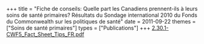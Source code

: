+++
title = "Fiche de conseils: Quelle part les Canadiens prennent-ils à leurs soins de santé primaires? Résultats du Sondage international 2010 du Fonds du Commonwealth sur les politiques de santé"
date = 2011-09-22
themes = ["Soins de santé primaires"]
types = ["Publications"]
+++
[2.30.1-CWF5\_Fact\_Sheet\_Tips\_FR.pdf](/files/2.30.1-CWF5_Fact_Sheet_Tips_FR.pdf)
